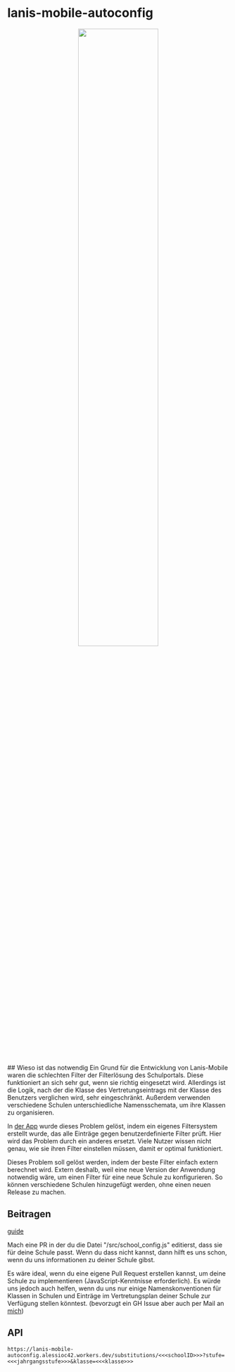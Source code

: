 # lanis-mobile-autoconfig

<a href="https://github.com/alessioc42/lanis-mobile">
 <p align="center">
  <img src="https://github.com/alessioC42/lanis-mobile/assets/84250128/19d30436-32f7-4cbe-b78e-f2fee3583c28" width="60%">
 </p>
</a>
## Wieso ist das notwendig
Ein Grund für die Entwicklung von Lanis-Mobile waren die schlechten Filter der Filterlösung des Schulportals. Diese funktioniert an sich sehr gut, wenn sie richtig eingesetzt wird. Allerdings ist die Logik, nach der die Klasse des Vertretungseintrags mit der Klasse des Benutzers verglichen wird, sehr eingeschränkt. Außerdem verwenden verschiedene Schulen unterschiedliche Namensschemata, um ihre Klassen zu organisieren. 

In [der App](https://github.com/alessioc42/lanis-mobile) wurde dieses Problem gelöst, indem ein eigenes Filtersystem erstellt wurde, das alle Einträge gegen benutzerdefinierte Filter prüft. Hier wird das Problem durch ein anderes ersetzt. Viele Nutzer wissen nicht genau, wie sie ihren Filter einstellen müssen, damit er optimal funktioniert. 

Dieses Problem soll gelöst werden, indem der beste Filter einfach extern berechnet wird. Extern deshalb, weil eine neue Version der Anwendung notwendig wäre, um einen Filter für eine neue Schule zu konfigurieren. So können verschiedene Schulen hinzugefügt werden, ohne einen neuen Release zu machen.

## Beitragen
[guide](https://github.com/alessioC42/lanis-mobile-autoconfig/wiki/Eine-Schule-hinzuf%C3%BCgen)

Mach eine PR in der du die Datei "/src/school_config.js" editierst, dass sie für deine Schule passt. Wenn du dass nicht kannst, dann hilft es uns schon, wenn du uns informationen zu deiner Schule gibst. 

Es wäre ideal, wenn du eine eigene Pull Request erstellen kannst, um deine Schule zu implementieren (JavaScript-Kenntnisse erforderlich). Es würde uns jedoch auch helfen, wenn du uns nur einige Namenskonventionen für Klassen in Schulen und Einträge im Vertretungsplan deiner Schule zur Verfügung stellen könntest. (bevorzugt ein GH Issue aber auch per Mail an <a href="mailto:alessioc42.dev@gmail.com">mich</a>)

## API
```
https://lanis-mobile-autoconfig.alessioc42.workers.dev/substitutions/<<<schoolID>>>?stufe=<<<jahrgangsstufe>>>&klasse=<<<klasse>>>
```
